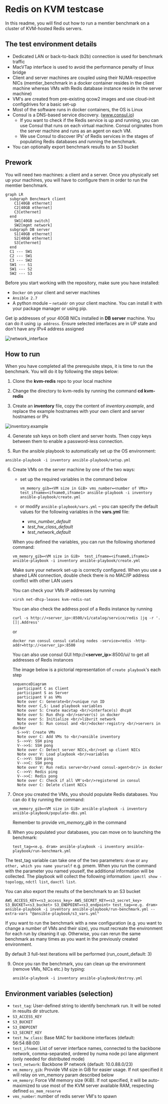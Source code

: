 # Redis on KVM testcase

In this readme, you will find out how to run a memtier benchmark on a cluster of KVM-hosted Redis servers. 

## The test environment details

* Dedicated LAN or back-to-back (b2b) connection is used for benchmark traffic
* MacVTap interface is used to avoid the performance penalty of linux bridge 
* Client and server machines are coupled using their NUMA-respective NICs (memtier_benchmark in a docker container resides in the client machine whereas VMs with Redis database instance reside in the server machine) 
* VM's are created from pre-existing qcow2 images and use cloud-init configdrives for a basic set-up
* Most of the software runs in docker containers, the OS is Linux
* Consul is a DNS-based service discovery. (www.consul.io)
  * If you want to check if the Redis service is up and running, you can use Consul that runs on each virtual machine. Consul originates from the server machine and runs as an agent on each VM.
  *  We use Consul to discover IPs’ of Redis services in the stages of populating Redis databases and running the benchmark. 
* You can optionally export benchmark results to an S3 bucket

## Prework

You will need two machines: a client and a server. Once you physically set up your machines, you will have to configure them in order to run the memtier benchmark. 

```mermaid
graph LR
  subgraph Benchmark client
    C1[40GB ethernet]
    C2[40GB ethernet]
    C3[ethernet]
  end
    SW1[40GB switch]
    SW2[mgmt network]
  subgraph DB server
    S1[40GB ethernet]
    S2[40GB ethernet]
    S3[ethernet]
  end
  C1 --- SW1
  C2 --- SW1
  C3 --- SW2
  SW1 --- S1
  SW1 --- S2
  SW2 --- S3
```

Before you start working with the repository, make sure you have installed: 

* `Docker` on your client and server machines 
* `Ansible 2.7` 
* A python module – `netaddr` on your client machine. You can install it with your package manager or using pip. 

Get ip addresses of your 40GB NICs installed in **DB server** machine. You can do it using `ip address`. Ensure selected interfaces are in UP state and don't have any IPv4 address assigned

![network_interface](media/network_interface.png)

## How to run

When you have completed all the prerequisite steps, it is time to run the benchmark. You will do it by following the steps below:  

1. Clone the __kvm-redis__  repo to your local machine

2. Change the directory to kvm-redis by running the command __cd kvm-redis__ 

3. Create an __inventory__ file, copy the content of _inventory.example_, and replace the example hostnames with your own client and server hostnames or IPs

![inventory.example](media/inventory.example.png)

4. Generate ssh keys on both client and server hosts. Then copy keys between them to enable a password-less connection.

5.	Run the ansible playbook to automatically set up the OS environment:

   ```
   ansible-playbook -i inventory ansible-playbook/setup.yml
   ```

6. Create VMs on the server machine by one of the two ways:

   * set up the required variables in the command below

     ```
     vm_memory_gib=<VM size in GiB> vms_number=<number of VMs> test_ifname=<ifname0,ifname1> ansible-playbook -i inventory ansible-playbook/create.yml
     ```
   * or modify `ansible-playbook/vars.yml` – you can specify the default values for the following variables in the __vars.yml__ file:

     *   _vms_number_default_
     *   _test_hw_class_default_
     *   _test_network_default_ 

   When you defined the variables, you can run the following shortened command: 
   ```
   vm_memory_gib=<VM size in GiB>  test_ifname=<ifname0,ifname1>  ansible-playbook -i inventory ansible-playbook/create.yml 
   ```
   Make sure your network set-up is correctly configured. When you use a shared LAN connection, double check there is no MAC/IP address conflict with other LAN users

   You can check your VMs IP addresses by running
   ```
   virsh net-dhcp-leases kvm-redis-nat
   ```

   You can also check the address pool of a Redis instance by running
   ```
   curl -s http://<server_ip>:8500/v1/catalog/service/redis |jq -r '.[]|.Address'
   ```
   or
   ```
   docker run consul consul catalog nodes -service=redis -http-addr=http://<server_ip>:8500
   ```
   You can also use consul GUI http://**<server_ip>**:8500/ui/ to get all addresses of Redis instances
   

    The image below is a pictorial representation of `create playbook`'s  each step 
   ```mermaid
   sequenceDiagram
     participant C as Client
     participant S as Server
     participant V as VMs
     Note over C: Generate<br/>unique run ID
     Note over C,S: Load playbook variables
     Note over S: Create macvtap <br/>interface(s) dhcpX
     Note over S: Run dhcp <br/>server(s) in docker
     Note over S: Initialize <br/>libvrit network
     Note over S: Run consul and <br/>docker-registry <br/>servers in docker
     S->>V: Create VMs
     Note over C: Add VMs to <br/>ansible inventory
     S-->>V: SSH ping
     V-->>S: SSH pong
     Note over C: Detect server NICs,<br/>set up client NICs
     Note over V: Load playbook <br/>variables
     C-->>V: SSH ping
     V-->>C: SSH pong
     Note over V: Run redis server<br/>and consul-agent<br/> in docker
     C-->>V: Redis ping
     V-->>C: Redis pong
     Note over C: Check if all VM's<br/>registered in consul
     Note over C: Delete client NICs
   ```

7. Once you created the VMs, you should populate Redis databases. You can do it by running the command: 
   ```
   vm_memory_gib=<VM size in GiB> ansible-playbook -i inventory ansible-playbook/populate-dbs.yml 
   ```

   Remember to provide _vm_memory_gib_ in the command

8. When you populated your databases, you can move on to launching the benchmark:  
   ```
   test_tag=<e.g. dram> ansible-playbook -i inventory ansible-playbook/run-benchmark.yml
   ```
  The test_tag variable can take one of the two parameters: `dram` or `any other, which you name yourself` e.g. pmem. When you run the command with the parameter you named youself, the additional information will be collected. The playbook will collect the following information: `ipmctl show -topology`, `ndctl list`, `daxctl list`.   
  
   You can also export the results of the benchmark to an S3 bucket   
   ```
   AWS_ACCESS_KEY=<s3_access_key> AWS_SECRET_KEY=<s3_secret_key> S3_BUCKET=<s3_bucket> S3_ENDPOINT=<s3_endpoint> test_tag=<e.g. dram> ansible-playbook -i inventory ansible-playbook/run-benchmark.yml --extra-vars "@ansible-playbook/s3_vars.yml"
   ```

   If you want to run the benchmark with a new configuration (e.g. you want to change a number of VMs and their size), you must recreate the environment for each run by cleaning it up. Otherwise, you can rerun the same benchmark as many times as you want in the previously created environment.

   By default 3 full-test iterations will be performed (run_count_default: 3) 


9. Once you ran the benchmark, you can clean up the environment (remove VMs, NICs etc.) by typing: 


   ```
   ansible-playbook -i inventory ansible-playbook/destroy.yml
   ```

## Environment variables (selection)

* `test_tag`: User-defined string to identify benchmark run. It will be noted in results dir structure.
* `S3_ACCESS_KEY`
* `S3_BUCKET`
* `S3_ENDPOINT`
* `S3_SECRET_KEY`
* `test_hw_class`: Base MAC for backbone interfaces (default: 56:54:88:00)
* `test_ifname`: List of server interface names, connected to the backbone network, comma-separated, ordered by numa node pci lane alignment (only needed for distributed mode)
* `test_network`: Backbone IP network (default: 10.0.88.0/23)
* `vm_memory_gib`: Provide VM size in GiB for easier usage. If not specified it will relay on vm_memory param described below
* `vm_memory`: Force VM memory size (KiB). If not specified, it will be auto-maximized to use most of the KVM server available RAM, respecting defined `os_mem_reserve`
* `vms_number`: number of redis server VM's to spawn
